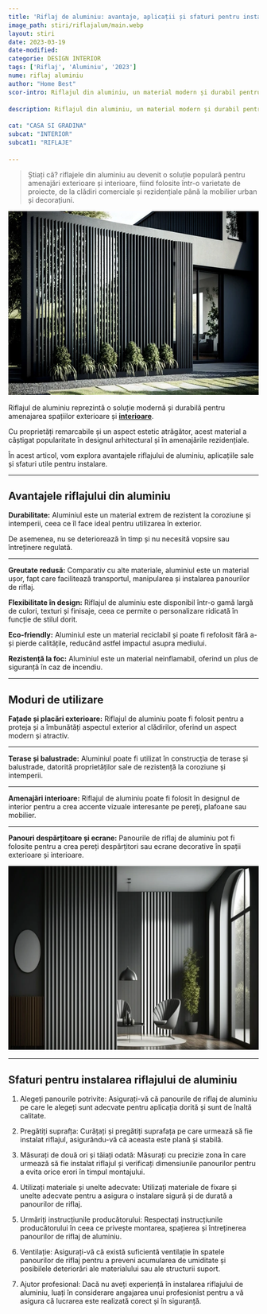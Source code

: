 ```yaml
---
title: 'Riflaj de aluminiu: avantaje, aplicații și sfaturi pentru instalare'
image_path: stiri/riflajalum/main.webp
layout: stiri
date: 2023-03-19
date-modified: 
categorie: DESIGN INTERIOR
tags: ['Riflaj', 'Aluminiu', '2023']
nume: riflaj aluminiu
author: "Home Best"
scor-intro: Riflajul din aluminiu, un material modern și durabil pentru amenajări exterioare și interioare, învățând despre avantajele sale, aplicațiile și sfaturile utile pentru instalare.

description: Riflajul din aluminiu, un material modern și durabil pentru amenajări exterioare și interioare, învățând despre avantajele sale, aplicațiile și sfaturile utile pentru instalare.

cat: "CASA SI GRADINA"
subcat: "INTERIOR"
subcat1: "RIFLAJE"

---
```


>Știați că? riflajele din aluminiu au devenit o soluție populară pentru amenajări exterioare și interioare, fiind folosite într-o varietate de proiecte, de la clădiri comerciale și rezidențiale până la mobilier urban și decorațiuni.

<img src="/assets/images/stiri/riflajalum/2.webp" width="740" height="370" alt="{{ page.title }}">

Riflajul de aluminiu reprezintă o soluție modernă și durabilă pentru amenajarea spațiilor exterioare și **[interioare]({{site.url}}/stiri/riflaj-cum-sa-iti-faci-singur-ieftin/)**. 

Cu proprietăți remarcabile și un aspect estetic atrăgător, acest material a câștigat popularitate în designul arhitectural și în amenajările rezidențiale. 

În acest articol, vom explora avantajele riflajului de aluminiu, aplicațiile sale și sfaturi utile pentru instalare.

---
## Avantajele riflajului din aluminiu

**Durabilitate:** Aluminiul este un material extrem de rezistent la coroziune și intemperii, ceea ce îl face ideal pentru utilizarea în exterior. 

De asemenea, nu se deteriorează în timp și nu necesită vopsire sau întreținere regulată.

---

**Greutate redusă:** Comparativ cu alte materiale, aluminiul este un material ușor, fapt care facilitează transportul, manipularea și instalarea panourilor de riflaj.

**Flexibilitate în design:** Riflajul de aluminiu este disponibil într-o gamă largă de culori, texturi și finisaje, ceea ce permite o personalizare ridicată în funcție de stilul dorit.

**Eco-friendly:** Aluminiul este un material reciclabil și poate fi refolosit fără a-și pierde calitățile, reducând astfel impactul asupra mediului.

**Rezistență la foc:** Aluminiul este un material neinflamabil, oferind un plus de siguranță în caz de incendiu.

---
## Moduri de utilizare

**Fațade și placări exterioare:** Riflajul de aluminiu poate fi folosit pentru a proteja și a îmbunătăți aspectul exterior al clădirilor, oferind un aspect modern și atractiv.

---

**Terase și balustrade:** Aluminiul poate fi utilizat în construcția de terase și balustrade, datorită proprietăților sale de rezistență la coroziune și intemperii.

---

**Amenajări interioare:** Riflajul de aluminiu poate fi folosit în designul de interior pentru a crea accente vizuale interesante pe pereți, plafoane sau mobilier.

---

**Panouri despărțitoare și ecrane:** Panourile de riflaj de aluminiu pot fi folosite pentru a crea pereți despărțitori sau ecrane decorative în spații exterioare și interioare.

<img src="/assets/images/stiri/riflajalum/1.webp" width="740" height="370" alt="{{ page.title }}">

---
## Sfaturi pentru instalarea riflajului de aluminiu

1. Alegeți panourile potrivite: Asigurați-vă că panourile de riflaj de aluminiu pe care le alegeți sunt adecvate pentru aplicația dorită și sunt de înaltă calitate.

2. Pregătiți suprafța: Curățați și pregătiți suprafața pe care urmează să fie instalat riflajul, asigurându-vă că aceasta este plană și stabilă.

3. Măsurați de două ori și tăiați odată: Măsurați cu precizie zona în care urmează să fie instalat riflajul și verificați dimensiunile panourilor pentru a evita orice erori în timpul montajului.

4. Utilizați materiale și unelte adecvate: Utilizați materiale de fixare și unelte adecvate pentru a asigura o instalare sigură și de durată a panourilor de riflaj.

5. Urmăriți instrucțiunile producătorului: Respectați instrucțiunile producătorului în ceea ce privește montarea, spațierea și întreținerea panourilor de riflaj de aluminiu.

6. Ventilație: Asigurați-vă că există suficientă ventilație în spatele panourilor de riflaj pentru a preveni acumularea de umiditate și posibilele deteriorări ale materialului sau ale structurii suport.

7. Ajutor profesional: Dacă nu aveți experiență în instalarea riflajului de aluminiu, luați în considerare angajarea unui profesionist pentru a vă asigura că lucrarea este realizată corect și în siguranță.

